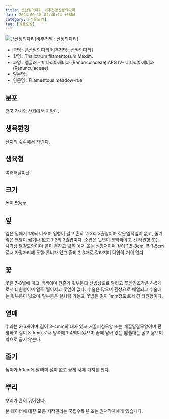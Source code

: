 ```yaml
---
title: 큰산꿩의다리_비추천명산꿩의다리
date: 2024-09-18 04:40:14 +0800
category: [식물도감]
tag: [식물도감]
---
```




![큰산꿩의다리[비추천명 : 산꿩의다리]](/fileUpload/plants/basic/Ranunculaceae/Thalictrum/19301/1_th2.JPG)
- 국명 : 큰산꿩의다리[비추천명 : 산꿩의다리]
- 학명 : Thalictrum filamentosum Maxim.
- 과명 : 앵글러 - 미나리아재비과 (Ranunculaceae) APG Ⅳ- 미나리아재비과 (Ranunculaceae)
- 일본명 : 
- 영문명 : Filamentous meadow-rue


## 분포
전국 각처의 산지에서 자란다.
## 생육환경
산지의 숲속에서 자란다.
## 생육형
여러해살이풀
## 크기
높이 50cm
## 잎
잎은 밑에서 1개씩 나오며 엽병이 길고 흔히 2-3회 3출엽이며 작은잎턱잎이 없고, 줄기잎은 엽병이 짧거나 없고 1-2회 3출엽이다. 소엽은 뒷면이 분백색이고 긴 타원형 또는 사각상 달걀모양이며 끝이 둔하고 넓은 예저 또는 심장저이며 길이 1.5-8cm, 폭 1-5cm로서 가장자리에 둔한 톱니가 있고 흔히 2-3개로 갈라지며 탁엽이 거의 없다.
## 꽃
꽃은 7-8월에 피고 백색이며 원줄기 윗부분에 산방상으로 달리고 꽃받침조각은 4-5개로서 타원형이며 일찍 떨어지고 꽃잎이 없다. 수술은 많으며 환상으로 배열되고 수술대는 윗부분이 넓으며 밑부분은 실처럼 가늘고 꽃밥은 길이 1mm정도로서 긴 타원형이다.
## 열매
수과는 2-6개이며 길이 3-4mm의 대가 있고 거꿀피침모양 또는 거꿀달걀모양이며 편평하고 길이 3-5mm로서 양쪽에 1-4맥이 있으며 끝에 남아 있는 암술대는 굵고 짧으며 밖으로 굽지 않는다.
## 줄기
높이가 50cm에 달하며 털이 없고 곧게 서며 가지를 친다.
## 뿌리
뿌리가 흔히 굵어진다.






본 데이터에 대한 모든 저작권리는 국립수목원 또는 원저작자에게 있습니다.
